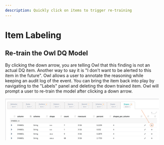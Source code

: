 ```yaml
---
description: Quickly click on items to trigger re-training
---
```


# Item Labeling

## Re-train the Owl DQ Model

By clicking the down arrow, you are telling Owl that this finding is not an actual DQ item. Another way to say it is "I don't want to be alerted to this item in the future". Owl allows a user to annotate the reasoning while keeping an audit log of the event. You can bring the item back into play by navigating to the "Labels" panel and deleting the down trained item. Owl will prompt a user to re-train the model after clicking a down arrow.

![](../.gitbook/assets/owl-item-labeling.png)
